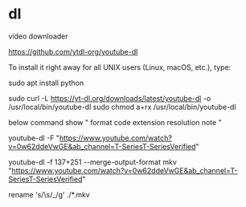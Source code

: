 # dl
video downloader

https://github.com/ytdl-org/youtube-dl

To install it right away for all UNIX users (Linux, macOS, etc.), type:

sudo apt install python

sudo curl -L https://yt-dl.org/downloads/latest/youtube-dl -o /usr/local/bin/youtube-dl
sudo chmod a+rx /usr/local/bin/youtube-dl

below command show " format code  extension  resolution note "

 youtube-dl -F "https://www.youtube.com/watch?v=0w62ddeVwGE&ab_channel=T-SeriesT-SeriesVerified"

 youtube-dl -f 137+251 --merge-output-format mkv "https://www.youtube.com/watch?v=0w62ddeVwGE&ab_channel=T-SeriesT-SeriesVerified"
 
 
 rename 's/\s/_/g' ./*.mkv
